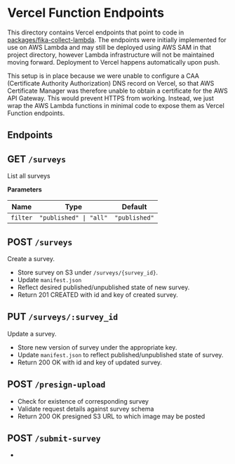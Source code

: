 # Vercel Function Endpoints

This directory contains Vercel endpoints that point to code in [packages/fika-collect-lambda](./packages/fika-collect-lambda). The endpoints were initially implemented for use on AWS Lambda and may still be deployed using AWS SAM in that project directory, however Lambda infrastructure will not be maintained moving forward. Deployment to Vercel happens automatically upon push.

This setup is in place because we were unable to configure a CAA (Certificate Authority Authorization) DNS record on Vercel, so that AWS Certificate Manager was therefore unable to obtain a certificate for the AWS API Gateway. This would prevent HTTPS from working. Instead, we just wrap the AWS Lambda functions in minimal code to expose them as Vercel Function endpoints.

## Endpoints

## GET `/surveys`

List all surveys

**Parameters**

| Name     | Type                   | Default       |
| -------- | ---------------------- | ------------- |
| `filter` | `"published" \| "all"` | `"published"` |

## POST `/surveys`

Create a survey.

- Store survey on S3 under `/surveys/{survey_id}`.
- Update `manifest.json`
- Reflect desired published/unpublished state of new survey.
- Return 201 CREATED with id and key of created survey.

## PUT `/surveys/:survey_id`

Update a survey.

- Store new version of survey under the appropriate key.
- Update `manifest.json` to reflect published/unpublished state of survey.
- Return 200 OK with id and key of updated survey.

## POST `/presign-upload`

- Check for existence of corresponding survey
- Validate request details against survey schema
- Return 200 OK presigned S3 URL to which image may be posted

## POST `/submit-survey`

-

